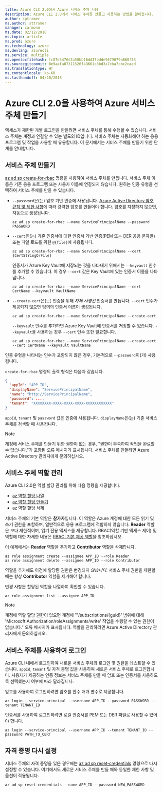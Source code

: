 ```yaml
---
title: Azure CLI 2.0에서 Azure 서비스 주체 사용
description: Azure CLI 2.0에서 서비스 주체를 만들고 사용하는 방법을 알아봅니다.
author: sptramer
ms.author: sttramer
manager: carmonm
ms.date: 02/12/2018
ms.topic: article
ms.prod: azure
ms.technology: azure
ms.devlang: azurecli
ms.service: multiple
ms.openlocfilehash: fc87e3476d3a58bb16dd37bdde9679679a860f53
ms.sourcegitcommit: 0e9aafa07311526f43661c8bd3a7eba7cbc2caed
ms.translationtype: HT
ms.contentlocale: ko-KR
ms.lasthandoff: 04/20/2018
---
```

# <a name="create-an-azure-service-principal-with-azure-cli-20"></a>Azure CLI 2.0을 사용하여 Azure 서비스 주체 만들기

액세스가 제한된 개별 로그인을 만들려면 서비스 주체를 통해 수행할 수 있습니다. 서비스 주체는 계정과 연결할 수 있는 별도의 ID입니다. 서비스 주체는 자동화해야 하는 응용 프로그램 및 작업을 사용할 때 유용합니다. 이 문서에서는 서비스 주체를 만들기 위한 단계를 안내합니다.

## <a name="create-the-service-principal"></a>서비스 주체 만들기

[az ad sp create-for-rbac](/cli/azure/ad/sp#az-ad-sp-create-for-rbac) 명령을 사용하여 서비스 주체를 만듭니다. 서비스 주체 이름은 기존 응용 프로그램 또는 사용자 이름에 연결되지 않습니다. 원하는 인증 유형을 선택하여 서비스 주체를 만들 수 있습니다.

* `--password`은(는) 암호 기반 인증에 사용됩니다. [Azure Active Directory 암호 규칙 및 제한 사항](/azure/active-directory/active-directory-passwords-policy)에 따라 강력한 암호를 만들어야 합니다. 암호를 지정하지 않으면, 자동으로 생성됩니다.

  ```azurecli
  az ad sp create-for-rbac --name ServicePrincipalName --password PASSWORD
  ```

* `--cert`은(는) 기존 인증서에 대한 인증서 기반 인증(PEM 또는 DER 공용 문자열) 또는 파일 로드를 위한 `@{file}`에 사용됩니다.

  ```azurecli
  az ad sp create-for-rbac --name ServicePrincipalName --cert {CertStringOrFile} 
  ```

  인증서가 Azure Key Vault에 저장되는 것을 나타내기 위해서는 `--keyvault` 인수를 추가할 수 있습니다. 이 경우 `--cert` 값은 Key Vault에 있는 인증서 이름을 나타냅니다.

  ```azurecli
  az ad sp create-for-rbac --name ServicePrincipalName --cert CertName --keyvault VaultName
  ```

* `--create-cert`은(는) 인증을 위해 _자체 서명된_ 인증서를 만듭니다. `--cert` 인수가 제공되지 않으면 임의의 인증서 이름이 생성됩니다.

  ```azurecli
  az ad sp create-for-rbac --name ServicePrincipalName --create-cert
  ```

  `--keyvault` 인수를 추가하면 Azure Key Vault에 인증서를 저장할 수 있습니다. `--keyvault`을 사용하는 경우 `--cert` 인수 또한 필요합니다.

  ```azurecli
  az ad sp create-for-rbac --name ServicePrincipalName --create-cert --cert CertName --keyvault VaultName
  ```

인증 유형을 나타내는 인수가 포함되지 않은 경우, 기본적으로 `--password`이(가) 사용됩니다.

`create-for-rbac` 명령의 출력 형식은 다음과 같습니다.

```json
{
  "appId": "APP_ID",
  "displayName": "ServicePrincipalName",
  "name": "http://ServicePrincipalName",
  "password": ...,
  "tenant": "XXXXXXXX-XXXX-XXXX-XXXX-XXXXXXXXXXXX"
}
```

`appId`, `tenant` 및 `password` 값은 인증에 사용됩니다. `displayName`은(는) 기존 서비스 주체를 검색할 때 사용됩니다.

> [!NOTE]
> 계정에 서비스 주체를 만들기 위한 권한이 없는 경우, "권한이 부족하여 작업을 완료할 수 없습니다."가 포함된 오류 메시지가 표시됩니다. 서비스 주체를 만들려면 Azure Active Directory 관리자에게 문의하십시오.

## <a name="manage-service-principal-roles"></a>서비스 주체 역할 관리 

Azure CLI 2.0은 역할 할당 관리를 위해 다음 명령을 제공합니다.

* [az 역할 할당 나열](/cli/azure/role/assignment#az-role-assignment-list)
* [az 역할 할당 만들기](/cli/azure/role/assignment#az-role-assignment-create)
* [az 역할 할당 삭제](/cli/azure/role/assignment#az-role-assignment-delete)

서비스 주체의 기본 역할은 **참가자**입니다. 이 역할은 Azure 계정에 대한 모든 읽기 및 쓰기 권한을 포함하며, 일반적으로 응용 프로그램에 적합하지 않습니다. **Reader** 역할은 보다 제한적이며, 읽기 전용 액세스를 제공합니다.  RBAC(역할 기반 액세스 제어) 및 역할에 대한 자세한 내용은 [RBAC: 기본 제공 역할](/azure/active-directory/role-based-access-built-in-roles)을 참조하십시오.

이 예제에서는 **Reader** 역할을 추가하고 **Contributor** 역할을 삭제합니다.

```azurecli
az role assignment create --assignee APP_ID --role Reader
az role assignment delete --assignee APP_ID --role Contributor
```

역할을 추가해도 이전에 할당된 권한은 변경되지 _않습니다_. 서비스 주체 권한을 제한할 때는 항상 __Contributor__ 역할을 제거해야 합니다.

변경 사항은 할당된 역할을 나열하여 확인할 수 있습니다.

```azurecli
az role assignment list --assignee APP_ID
```

> [!NOTE] 
> 계정에 역할 할당 권한이 없으면 계정에 "'/subscriptions/{guid}' 범위에 대해 'Microsoft.Authorization/roleAssignments/write' 작업을 수행할 수 있는 권한이 없습니다." 오류 메시지가 표시됩니다. 역할을 관리하려면 Azure Active Directory 관리자에게 문의하십시오.

## <a name="log-in-using-the-service-principal"></a>서비스 주체를 사용하여 로그인

Azure CLI 내에서 로그인하여 새로운 서비스 주체의 로그인 및 권한을 테스트할 수 있습니다. `appId`, `tenant` 및 자격 증명 값을 사용하여 새로운 서비스 주체로 로그인합니다. 사용자가 제공하는 인증 정보는 서비스 주체를 만들 때 암호 또는 인증서를 사용하도록 선택했는지 여부에 따라 달라집니다.

암호를 사용하여 로그인하려면 암호를 인수 매개 변수로 제공합니다.

```azurecli
az login --service-principal --username APP_ID --password PASSWORD --tenant TENANT_ID
```

인증서를 사용하여 로그인하려면 로컬 인증서를 PEM 또는 DER 파일로 사용할 수 있어야 합니다.

```azurecli
az login --service-principal --username APP_ID --tenant TENANT_ID --password PATH_TO_CERT
```
## <a name="reset-credentials"></a>자격 증명 다시 설정

서비스 주체의 자격 증명을 잊은 경우에는 [az ad sp reset-credentials](https://docs.microsoft.com/en-us/cli/azure/ad/sp#az-ad-sp-reset-credentials) 명령으로 다시 설정할 수 있습니다. 여기에서도 새로운 서비스 주체를 만들 때와 동일한 제한 사항 및 옵션이 적용됩니다.

```azurecli
az ad sp reset-credentials --name APP_ID --password NEW_PASSWORD
```
